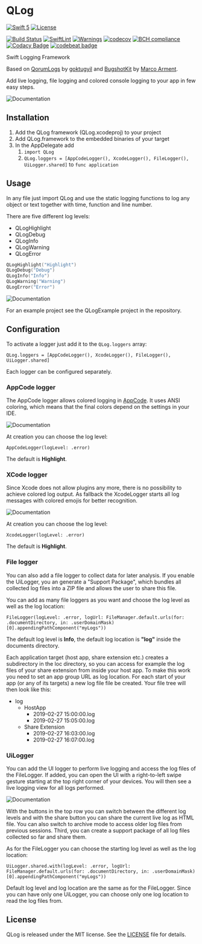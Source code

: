 # QLog

[![Swift 5](https://img.shields.io/badge/Swift-5-brightgreen.svg?style=flat)](https://swift.org/)
[![License](https://img.shields.io/badge/License-MIT-brightgreen.svg)]()

[![Build Status](https://travis-ci.org/QuantumApplications/QLog.svg?branch=master)](https://travis-ci.org/QuantumApplications/QLog) [![SwiftLint](https://img.shields.io/badge/SwiftLint-passing-brightgreen.svg)](https://github.com/realm/SwiftLint/) [![Warnings](https://img.shields.io/badge/Warnings-0-brightgreen.svg)]() [![codecov](https://codecov.io/gh/QuantumApplications/QLog/branch/master/graph/badge.svg)](https://codecov.io/gh/QuantumApplications/QLog) [![BCH compliance](https://bettercodehub.com/edge/badge/QuantumApplications/QLog?branch=master)](https://bettercodehub.com/) [![Codacy Badge](https://api.codacy.com/project/badge/Grade/a183f5dfdfd149c3805b90faf68f6ede)](https://www.codacy.com/app/christian.michael.oberdoerfer/QLog?utm_source=github.com&amp;utm_medium=referral&amp;utm_content=QuantumApplications/QLog&amp;utm_campaign=Badge_Grade) [![codebeat badge](https://codebeat.co/badges/aa53a840-ce66-4ae2-b694-77777377da57)](https://codebeat.co/projects/github-com-quantumapplications-qlog-master)

Swift Logging Framework

Based on [QorumLogs](https://github.com/goktugyil/QorumLogs) by [goktugyil](https://github.com/goktugyil) and [BugshotKit](https://github.com/marcoarment/BugshotKit) by [Marco Arment](https://marco.org).

Add live logging, file logging and colored console logging to your app in few easy steps.

![Documentation](Documentation/UiLoggerLive.png)

## Installation

1. Add the QLog framework (QLog.xcodeproj) to your project
2. Add QLog.framework to the embedded binaries of your target
3. In the AppDelegate add
    1. `import QLog`
    2. `QLog.loggers = [AppCodeLogger(), XcodeLogger(), FileLogger(), UiLogger.shared]` to `func application`

## Usage

In any file just import QLog and use the static logging functions to log any object or text together with time, function and line number.

There are five different log levels:
- QLogHighlight
- QLogDebug
- QLogInfo
- QLogWarning
- QLogError


```swift
QLogHighlight("Highlight")
QLogDebug("Debug")
QLogInfo("Info")
QLogWarning("Warning")
QLogError("Error")
```

![Documentation](Documentation/AppCode.png)

For an example project see the QLogExample project in the repository.
    
## Configuration
To activate a logger just add it to the `QLog.loggers` array:

`QLog.loggers = [AppCodeLogger(), XcodeLogger(), FileLogger(), UiLogger.shared]`

Each logger can be configured separately.

### AppCode logger

The AppCode logger allows colored logging in [AppCode](https://www.jetbrains.com/objc/). It uses ANSI coloring, which means that the final colors depend on the settings in your IDE.

![Documentation](Documentation/AppCode.png)

At creation you can choose the log level:

`AppCodeLogger(logLevel: .error)`

The default is **Highlight**.

### XCode logger

Since Xcode does not allow plugins any more, there is no possibility to achieve colored log output. As fallback the XcodeLogger starts all log messages with colored emojis for better recognition.

![Documentation](Documentation/Xcode.png)

At creation you can choose the log level:

`XcodeLogger(logLevel: .error)`

The default is **Highlight**.

### File logger

You can also add a file logger to collect data for later analysis. If you enable the UiLogger, you an generate a "Support Package", which bundles all collected log files into a ZIP file and allows the user to share this file.

You can add as many file loggers as you want and choose the log level as well as the log location:

`FileLogger(logLevel: .error, logUrl: FileManager.default.urls(for: .documentDirectory, in: .userDomainMask)[0].appendingPathComponent("myLogs"))`

The default log level is **Info**, the default log location is **"log"** inside the documents directory.

Each application target (host app, share extension etc.) creates a subdirectory in the loc directory, so you can access for example the log files of your share extension from inside your host app. To make this work you need to set an app group URL as log location. For each start of your app (or any of its targets) a new log file file be created. Your file tree will then look like this:

- log
    - HostApp
        - 2019-02-27 15:00:00.log
        - 2019-02-27 15:05:00.log
    - Share Extension
        - 2019-02-27 16:03:00.log
        - 2019-02-27 16:07:00.log
        
### UiLogger

You can add the UI logger to perform live logging and access the log files of the FileLogger. If added, you can open the UI with a right-to-left swipe gesture starting at the top right corner of your devices. You will then see a live logging view for all logs performed.

![Documentation](Documentation/UiLoggerLive.png)

With the buttons in the top row you can switch between the different log levels and with the share button you can share the current live log as HTML file. You can also switch to archive mode to access older log files from previous sessions. Third, you can create a support package of all log files collected so far and share them.

As for the FileLogger you can choose the starting log level as well as the log location:
                      
`UiLogger.shared.with(logLevel: .error, logUrl: FileManager.default.urls(for: .documentDirectory, in: .userDomainMask)[0].appendingPathComponent("myLogs"))`

Default log level and log location are the same as for the FileLogger. Since you can have only one UiLogger, you can choose only one log location to read the log files from.

## License

QLog is released under the MIT license. See the [LICENSE](https://github.com/QuantumApplications/QLog/blob/master/LICENSE) file for details.
